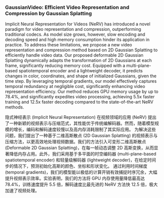 ### GaussianVideo: Efficient Video Representation and Compression by Gaussian Splatting

Implicit Neural Representation for Videos (NeRV) has introduced a novel paradigm for video representation and compression, outperforming traditional codecs. As model size grows, however, slow encoding and decoding speed and high memory consumption hinder its application in practice. To address these limitations, we propose a new video representation and compression method based on 2D Gaussian Splatting to efficiently handle video data. Our proposed deformable 2D Gaussian Splatting dynamically adapts the transformation of 2D Gaussians at each frame, significantly reducing memory cost. Equipped with a multi-plane-based spatiotemporal encoder and a lightweight decoder, it predicts changes in color, coordinates, and shape of initialized Gaussians, given the time step. By leveraging temporal gradients, our model effectively captures temporal redundancy at negligible cost, significantly enhancing video representation efficiency. Our method reduces GPU memory usage by up to 78.4%, and significantly expedites video processing, achieving 5.5x faster training and 12.5x faster decoding compared to the state-of-the-art NeRV methods.

隐式神经表示 (Implicit Neural Representation) 在视频领域的应用 (NeRV) 提出了一种新颖的视频表示与压缩范式，其性能优于传统编解码器。然而，随着模型规模的增长，编码和解码速度较慢以及高内存消耗限制了其实际应用。
为解决这些问题，我们提出了一种基于二维高斯散点 (2D Gaussian Splatting) 的视频表示与压缩方法，以更高效地处理视频数据。我们的方法引入可变形二维高斯散点 (Deformable 2D Gaussian Splatting)，在每一帧动态调整 2D 高斯变换，从而显著降低内存占用。此外，我们采用基于多平面的时空编码器 (multi-plane-based spatiotemporal encoder) 和轻量级解码器 (lightweight decoder)，在给定时间步的情况下，预测初始化高斯的颜色、坐标和形状变化。
通过利用时间梯度 (temporal gradients)，我们的模型能以极低的计算开销有效捕捉时序冗余，大幅提升视频表示效率。实验表明，我们的方法将 GPU 内存使用量降低最高达 78.4%，训练速度提升 5.5 倍，解码速度比最先进的 NeRV 方法快 12.5 倍，极大加速了视频处理。
